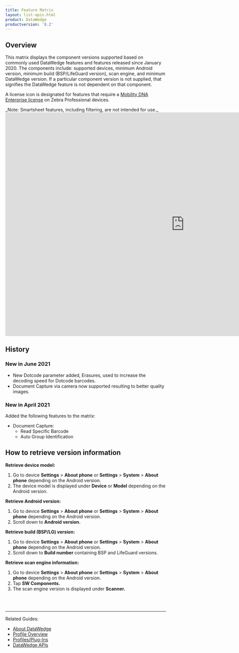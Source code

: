 ```yaml
---
title: Feature Matrix
layout: list-apis.html
product: DataWedge
productversion: '8.2'
---
```


## Overview

<p>This matrix displays the component versions supported based on commonly used DataWedge features and features released since January 2020. The components include: supported devices, minimum Android version, minimum build (BSP/LifeGuard version), scan engine, and minimum DataWedge version. If a particular component version is not supplied, that signifies the DataWedge feature is not dependent on that component.</p>
<!--<p>Some features rely on the scan engine. The supported scan engines will be updated in the near future.</p> -->

<p>A license icon is designated for features that require a <a href="/licensing">Mobility DNA Enterprise license</a> on Zebra Professional devices.</p>
_Note: Smartsheet features, including filtering, are not intended for use._
<IFRAME WIDTH=1120 HEIGHT=700 FRAMEBORDER=0 SRC="https://app.smartsheet.com/b/publish?EQBCT=0d83073f23f84ccbb82b9f43fed1a772"></IFRAME>

## History

### New in June 2021

* New Dotcode parameter added, Erasures, used to increase the decoding speed for Dotcode barcodes.
* Document Capture via camera now supported resulting to better quality images.

### New in April 2021

Added the following features to the matrix:
* Document Capture:
    * Read Specific Barcode
    * Auto Group Identification

## How to retrieve version information

**Retrieve device model:**
1. Go to device **Settings** > **About phone** or **Settings** > **System** > **About phone** depending on the Android version.
2. The device model is displayed under **Device** or **Model** depending on the Android version.

**Retrieve Android version:**
1. Go to device **Settings** > **About phone** or **Settings** > **System** > **About phone** depending on the Android version.
2. Scroll down to **Android version.**

**Retrieve build (BSP/LG) version:**
1. Go to device **Settings** > **About phone** or **Settings** > **System** > **About phone** depending on the Android version.
2. Scroll down to **Build number** containing BSP and LifeGuard versions.

**Retrieve scan engine information:**
1. Go to device **Settings** > **About phone** or **Settings** > **System** > **About phone** depending on the Android version.
2. Tap **SW Components.**
3. The scan engine version is displayed under **Scanner.**
<br>
<br>

-----

Related Guides: 

* [About DataWedge](../about)
* [Profile Overview](../overview) 
* [Profiles/Plug-Ins](../profiles)
* [DataWedge APIs](../api)
